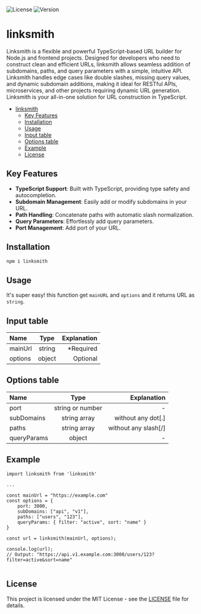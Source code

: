 ![License](https://img.shields.io/badge/License-MIT-blue)
![Version](https://img.shields.io/badge/Version-1.3.1-orange)

# linksmith

Linksmith is a flexible and powerful TypeScript-based URL builder for Node.js and frontend projects. Designed for developers who need to construct clean and efficient URLs, linksmith allows seamless addition of subdomains, paths, and query parameters with a simple, intuitive API. Linksmith handles edge cases like double slashes, missing query values, and dynamic subdomain additions, making it ideal for RESTful APIs, microservices, and other projects requiring dynamic URL generation. Linksmith is your all-in-one solution for URL construction in TypeScript.

- [linksmith](#linksmith)
  - [Key Features](#key-features)
  - [Installation](#installation)
  - [Usage](#usage)
  - [Input table](#input-table)
  - [Options table](#options-table)
  - [Example](#example)
  - [License](#license)

## Key Features

- **TypeScript Support**: Built with TypeScript, providing type safety and autocompletion.
- **Subdomain Management**: Easily add or modify subdomains in your URL.
- **Path Handling**: Concatenate paths with automatic slash normalization.
- **Query Parameters**: Effortlessly add query parameters.
- **Port Management**: Add port of your URL.

## Installation

```bash
npm i linksmith
```

## Usage

It's super easy! this function get `mainURL` and `options` and it returns URL as `string`.

## Input table

| Name    |  Type  | Explanation |
| :------ | :----: | ----------: |
| mainUrl | string |   *Required |
| options | object |    Optional |

## Options table

| Name        |       Type       |          Explanation |
| :---------- | :--------------: | -------------------: |
| port        | string or number |                    - |
| subDomains  |   string array   |   without any dot[.] |
| paths       |   string array   | without any slash[/] |
| queryParams |      object      |                    - |

## Example

```TS
import linksmith from 'linksmith'

...

const mainUrl = "https://example.com"
const options = {
    port: 3000,
    subDomains: ["api", "v1"],
    paths: ["users", "123"],
    queryParams: { filter: "active", sort: "name" }
}

const url = linksmith(mainUrl, options);

console.log(url);
// Output: "https://api.v1.example.com:3000/users/123?filter=active&sort=name"
 

```

## License

This project is licensed under the MIT License - see the [LICENSE](LICENSE) file for details.
